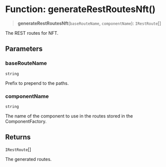 # Function: generateRestRoutesNft()

> **generateRestRoutesNft**(`baseRouteName`, `componentName`): `IRestRoute`[]

The REST routes for NFT.

## Parameters

### baseRouteName

`string`

Prefix to prepend to the paths.

### componentName

`string`

The name of the component to use in the routes stored in the ComponentFactory.

## Returns

`IRestRoute`[]

The generated routes.
